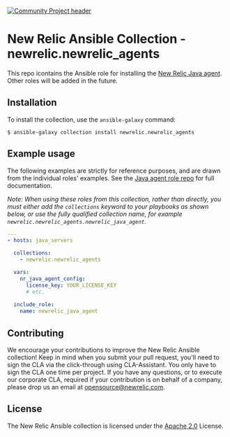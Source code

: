 [![Community Project header](https://github.com/newrelic/opensource-website/raw/master/src/images/categories/Community_Project.png)](https://opensource.newrelic.com/oss-category/#community-project)

# New Relic Ansible Collection - newrelic.newrelic_agents

This repo icontains the Ansible role for installing the [New Relic Java agent](https://docs.newrelic.com/docs/agents/java-agent/getting-started/introduction-new-relic-java). Other roles will be added in the future.

## Installation

To install the collection, use the `ansible-galaxy` command:

```shell
$ ansible-galaxy collection install newrelic.newrelic_agents
```

## Example usage

The following examples are strictly for reference purposes, and are drawn from the individual roles' examples. See the [Java agent role repo](https://github.com/newrelic/newrelic-java-agent-ansible-role) for full documentation.

*Note: When using these roles from this collection, rather than directly, you must either add the `collections` keyword to your playbooks as shown below, or use the fully qualified collection name, for example `newrelic.newrelic_agents.newrelic_java_agent`.*

```yaml
---
- hosts: java_servers

  collections:
    - newrelic.newrelic_agents

  vars:
    nr_java_agent_config:
      license_key: YOUR_LICENSE_KEY
      # etc.
  
  include_role:
    name: newrelic_java_agent
```

## Contributing
We encourage your contributions to improve the New Relic Ansible collection! Keep in mind when you submit your pull request, you'll need to sign the CLA via the click-through using CLA-Assistant. You only have to sign the CLA one time per project.
If you have any questions, or to execute our corporate CLA, required if your contribution is on behalf of a company,  please drop us an email at opensource@newrelic.com.

## License
The New Relic Ansible collection is licensed under the [Apache 2.0](http://apache.org/licenses/LICENSE-2.0.txt) License.
